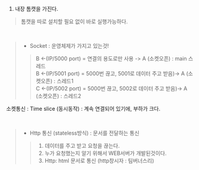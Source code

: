 1. 내장 톰캣을 가진다.
> 톰캣을 따로 설치할 필요 없이 바로 실행가능하다.

<br>

> - Socket : 운영체제가 가지고 있는것!
>> B <-(IP/5000 port) = 연결의 용도로만 사용 -> A (소켓오픈)  : main 스레드 <br>
>> B <-(IP/5001 port) = 5000번 끊고, 5001로 데이터 주고 받음)-> A (소켓오픈) : 스레드1 <br>
>> C <-(IP/5002 port) = 5000번 끊고, 5002로 데이터 주고 받음)-> A (소켓오픈) : 스레드2 <br>

소켓통신 : Time slice (동시동작) : 계속 연결되어 있기에, 부하가 크다. 

<br>

> - Http 통신 (stateless방식) : 문서를 전달하는 통신 
>> 1. 데이터를 주고 받고 요청을 끊는다. <br>
>> 2. 누가 요청했는지 알기 위해서 WEB서버가 개발된것이다. <br>
>> 3. Http: html 문서로 통신 (http창시자 : 팀버너스리)
